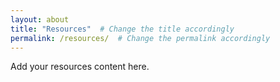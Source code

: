 ```yaml
---
layout: about
title: "Resources"  # Change the title accordingly
permalink: /resources/  # Change the permalink accordingly
---
```


Add your resources content here.